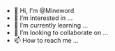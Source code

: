 - 👋 Hi, I’m @Mineword
- 👀 I’m interested in ...
- 🌱 I’m currently learning ...
- 💞️ I’m looking to collaborate on ...
- 📫 How to reach me ...

<!---
Mineword/Mineword is a ✨ special ✨ repository because its `README.md` (this file) appears on your GitHub profile.
You can click the Preview link to take a look at your changes.
--->
